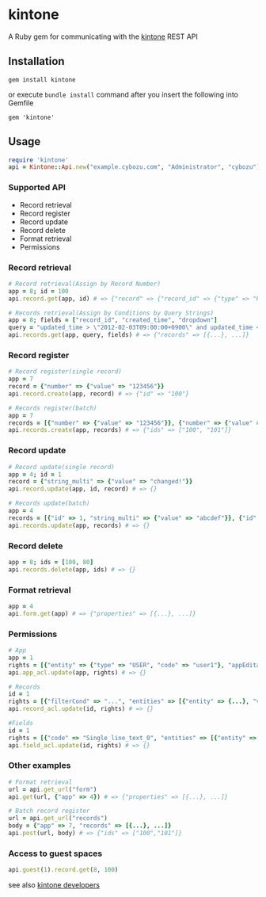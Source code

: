 # kintone

A Ruby gem for communicating with the [kintone](https://kintone.cybozu.com/us/) REST API

## Installation

    gem install kintone

or execute `bundle install` command after you insert the following into Gemfile

    gem 'kintone'

## Usage

```ruby
require 'kintone'
api = Kintone::Api.new("example.cybozu.com", "Administrator", "cybozu")
```

### Supported API
- Record retrieval
- Record register
- Record update
- Record delete
- Format retrieval
- Permissions

### Record retrieval

```ruby
# Record retrieval(Assign by Record Number)
app = 8; id = 100
api.record.get(app, id) # => {"record" => {"record_id" => {"type" => "RECORD_NUMBER", "value" => "1"}}}

# Records retrieval(Assign by Conditions by Query Strings)
app = 8; fields = ["record_id", "created_time", "dropdown"]
query = "updated_time > \"2012-02-03T09:00:00+0900\" and updated_time < \"2012-02-03T10:00:00+0900\" order by record_id asc limit 10 offset 20"
api.records.get(app, query, fields) # => {"records" => [{...}, ...]}
```

### Record register

```ruby
# Record register(single record)
app = 7
record = {"number" => {"value" => "123456"}}
api.record.create(app, record) # => {"id" => "100"}

# Records register(batch)
app = 7
records = [{"number" => {"value" => "123456"}}, {"number" => {"value" => "7890"}}]
api.records.create(app, records) # => {"ids" => ["100", "101"]}
```

### Record update

```ruby
# Record update(single record)
app = 4; id = 1
record = {"string_multi" => {"value" => "changed!"}}
api.record.update(app, id, record) # => {}

# Records update(batch)
app = 4
records = [{"id" => 1, "string_multi" => {"value" => "abcdef"}}, {"id" => 2, "string_multi" => {"value" => "opqrstu"}}]
api.records.update(app, records) # => {}
```

### Record delete

```ruby
app = 8; ids = [100, 80]
api.records.delete(app, ids) # => {}
```

### Format retrieval

```ruby
app = 4
api.form.get(app) # => {"properties" => [{...}, ...]}
```

### Permissions

```ruby
# App
app = 1
rights = [{"entity" => {"type" => "USER", "code" => "user1"}, "appEditable" => true, ...}, ...]
api.app_acl.update(app, rights) # => {}

# Records
id = 1
rights = [{"filterCond" => "...", "entities" => [{"entity" => {...}, "viewable" => false, ...}, ...]}, ...]
api.record_acl.update(id, rights) # => {}

#Fields
id = 1
rights = [{"code" => "Single_line_text_0", "entities" => [{"entity" => {...}, "accesibility" => "WRITE"}, ...]}, ...]
api.field_acl.update(id, rights) # => {}
```

### Other examples

```ruby
# Format retrieval
url = api.get_url("form")
api.get(url, {"app" => 4}) # => {"properties" => [{...}, ...]}

# Batch record register
url = api.get_url("records")
body = {"app" => 7, "records" => [{...}, ...]}
api.post(url, body) # => {"ids" => ["100","101"]}
```

### Access to guest spaces

```ruby
api.guest(1).record.get(8, 100)
```

see also [kintone developers](https://developers.kintone.com/)
